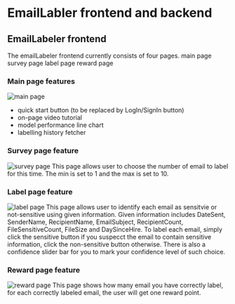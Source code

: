 # EmailLabler frontend and backend

## EmailLabeler frontend
The emailLabeler frontend currently consists of four pages. 
main page
survey page
label page
reward page

### Main page features
![main page](https://github.com/Siyuan-uoftece/Email_Labeler/blob/master/Screen%20Shot%202022-12-19%20at%209.54.22%20PM.png)
* quick start button (to be replaced by LogIn/SignIn button)
* on-page video tutorial 
* model performance line chart
* labelling history fetcher

### Survey page feature
![survey page](https://github.com/Siyuan-uoftece/Email_Labeler/blob/master/Screen%20Shot%202022-12-19%20at%209.54.36%20PM.png)
This page allows user to choose the number of email to label for this time. The min is set to 1 and the max is set to 10.

### Label page feature
![label page](https://github.com/Siyuan-uoftece/Email_Labeler/blob/master/Screen%20Shot%202022-12-19%20at%209.54.52%20PM.png)
This page allows user to identify each email as sensitvie or not-sensitive using given information. Given information includes DateSent, SenderName, RecipientName, EmailSubject, RecipientCount, FileSensitiveCount, FileSize and DaySinceHire. To label each email, simply click the sensitive button if you suspecct the email to contain sensitive information, click the non-sensitive button otherwise. There is also a confidence slider bar for you to mark your confidence level of such choice. 

### Reward page feature
![reward page](https://github.com/Siyuan-uoftece/Email_Labeler/blob/master/Screen%20Shot%202022-12-19%20at%209.54.09%20PM.png)
This page shows how many email you have correctly label, for each correctly labeled email, the user will get one reward point.



